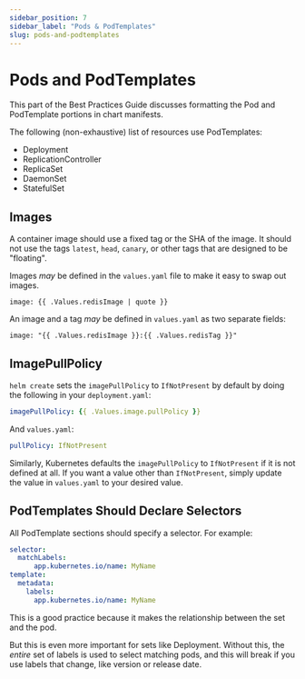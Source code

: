 ```yaml
---
sidebar_position: 7
sidebar_label: "Pods & PodTemplates"
slug: pods-and-podtemplates
---
```


# Pods and PodTemplates

This part of the Best Practices Guide discusses formatting the Pod and PodTemplate
portions in chart manifests.

The following (non-exhaustive) list of resources use PodTemplates:

- Deployment
- ReplicationController
- ReplicaSet
- DaemonSet
- StatefulSet

## Images

A container image should use a fixed tag or the SHA of the image. It should not use the tags `latest`, `head`, `canary`, or other tags that are designed to be "floating".


Images _may_ be defined in the `values.yaml` file to make it easy to swap out images.

```
image: {{ .Values.redisImage | quote }}
```

An image and a tag _may_ be defined in `values.yaml` as two separate fields:

```
image: "{{ .Values.redisImage }}:{{ .Values.redisTag }}"
```

## ImagePullPolicy

`helm create` sets the `imagePullPolicy` to `IfNotPresent` by default by doing the following in your `deployment.yaml`:

```yaml
imagePullPolicy: {{ .Values.image.pullPolicy }}
```

And `values.yaml`:

```yaml
pullPolicy: IfNotPresent
```

Similarly, Kubernetes defaults the `imagePullPolicy` to `IfNotPresent` if it is not defined at all. If you want a value other than `IfNotPresent`, simply update the value in `values.yaml` to your desired value.


## PodTemplates Should Declare Selectors

All PodTemplate sections should specify a selector. For example:

```yaml
selector:
  matchLabels:
      app.kubernetes.io/name: MyName
template:
  metadata:
    labels:
      app.kubernetes.io/name: MyName
```

This is a good practice because it makes the relationship between the set and
the pod.

But this is even more important for sets like Deployment.
Without this, the _entire_ set of labels is used to select matching pods, and
this will break if you use labels that change, like version or release date.


